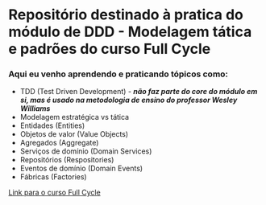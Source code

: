 # Repositório destinado à pratica do módulo de DDD - Modelagem tática e padrões do curso Full Cycle

### Aqui eu venho aprendendo e praticando tópicos como:

* TDD (Test Driven Development) - ***não faz parte do core do módulo em si, mas é usado na metodologia de ensino do professor Wesley Williams***
* Modelagem estratégica vs tática
* Entidades (Entities)
* Objetos de valor (Value Objects)
* Agregados (Aggregate)
* Serviços de domínio (Domain Services)
* Repositórios (Respositories)
* Eventos de domínio (Domain Events)
* Fábricas (Factories)

[Link para o curso Full Cycle](https://curso.fullcycle.com.br/curso-fullcycle/)
